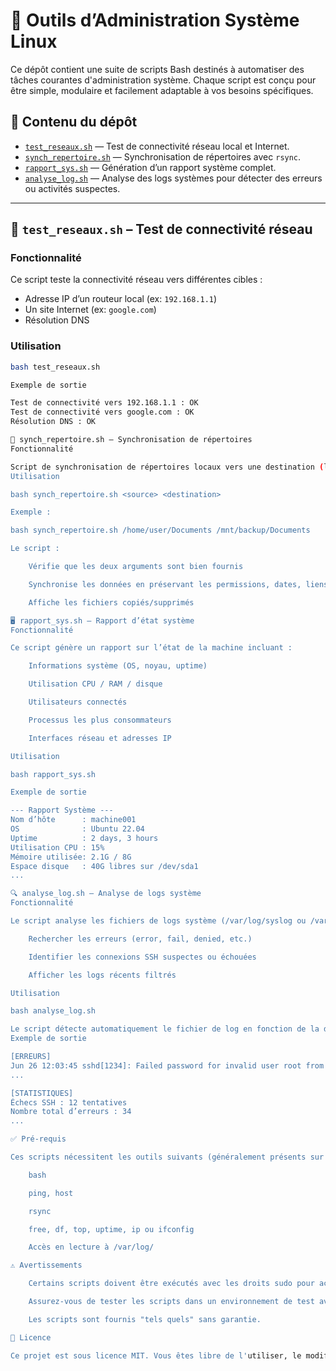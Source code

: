 # 🔧 Outils d’Administration Système Linux

Ce dépôt contient une suite de scripts Bash destinés à automatiser des tâches courantes d'administration système. Chaque script est conçu pour être simple, modulaire et facilement adaptable à vos besoins spécifiques.

## 📁 Contenu du dépôt

- [`test_reseaux.sh`](./test_reseaux.sh) — Test de connectivité réseau local et Internet.
- [`synch_repertoire.sh`](./synch_repertoire.sh) — Synchronisation de répertoires avec `rsync`.
- [`rapport_sys.sh`](./rapport_sys.sh) — Génération d’un rapport système complet.
- [`analyse_log.sh`](./analyse_log.sh) — Analyse des logs systèmes pour détecter des erreurs ou activités suspectes.

---

## 📡 `test_reseaux.sh` – Test de connectivité réseau

### Fonctionnalité
Ce script teste la connectivité réseau vers différentes cibles :
- Adresse IP d’un routeur local (ex: `192.168.1.1`)
- Un site Internet (ex: `google.com`)
- Résolution DNS

### Utilisation

```bash
bash test_reseaux.sh

Exemple de sortie

Test de connectivité vers 192.168.1.1 : OK
Test de connectivité vers google.com : OK
Résolution DNS : OK

🔄 synch_repertoire.sh – Synchronisation de répertoires
Fonctionnalité

Script de synchronisation de répertoires locaux vers une destination (locale ou distante) à l'aide de rsync.
Utilisation

bash synch_repertoire.sh <source> <destination>

Exemple :

bash synch_repertoire.sh /home/user/Documents /mnt/backup/Documents

Le script :

    Vérifie que les deux arguments sont bien fournis

    Synchronise les données en préservant les permissions, dates, liens symboliques, etc.

    Affiche les fichiers copiés/supprimés

🖥️ rapport_sys.sh – Rapport d’état système
Fonctionnalité

Ce script génère un rapport sur l’état de la machine incluant :

    Informations système (OS, noyau, uptime)

    Utilisation CPU / RAM / disque

    Utilisateurs connectés

    Processus les plus consommateurs

    Interfaces réseau et adresses IP

Utilisation

bash rapport_sys.sh

Exemple de sortie

--- Rapport Système ---
Nom d’hôte      : machine001
OS              : Ubuntu 22.04
Uptime          : 2 days, 3 hours
Utilisation CPU : 15%
Mémoire utilisée: 2.1G / 8G
Espace disque   : 40G libres sur /dev/sda1
...

🔍 analyse_log.sh – Analyse de logs système
Fonctionnalité

Le script analyse les fichiers de logs système (/var/log/syslog ou /var/log/messages) pour :

    Rechercher les erreurs (error, fail, denied, etc.)

    Identifier les connexions SSH suspectes ou échouées

    Afficher les logs récents filtrés

Utilisation

bash analyse_log.sh

Le script détecte automatiquement le fichier de log en fonction de la distribution.
Exemple de sortie

[ERREURS]
Jun 26 12:03:45 sshd[1234]: Failed password for invalid user root from 192.168.1.20 port 2222 ssh2
...

[STATISTIQUES]
Échecs SSH : 12 tentatives
Nombre total d’erreurs : 34
...

✅ Pré-requis

Ces scripts nécessitent les outils suivants (généralement présents sur la majorité des distributions Linux) :

    bash

    ping, host

    rsync

    free, df, top, uptime, ip ou ifconfig

    Accès en lecture à /var/log/

⚠️ Avertissements

    Certains scripts doivent être exécutés avec les droits sudo pour accéder à toutes les informations (notamment analyse_log.sh).

    Assurez-vous de tester les scripts dans un environnement de test avant de les utiliser en production.

    Les scripts sont fournis "tels quels" sans garantie.

📜 Licence

Ce projet est sous licence MIT. Vous êtes libre de l'utiliser, le modifier et le distribuer.
